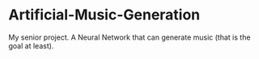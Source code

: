 # Artificial-Music-Generation
My senior project. A Neural Network that can generate music (that is the goal at least).
